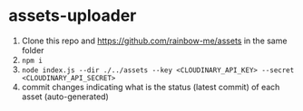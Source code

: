 # assets-uploader

1. Clone this repo and https://github.com/rainbow-me/assets in the same folder
2. `npm i`
3. `node index.js --dir ./../assets --key <CLOUDINARY_API_KEY> --secret <CLOUDINARY_API_SECRET>`
4. commit changes indicating what is the status (latest commit) of each asset (auto-generated)

